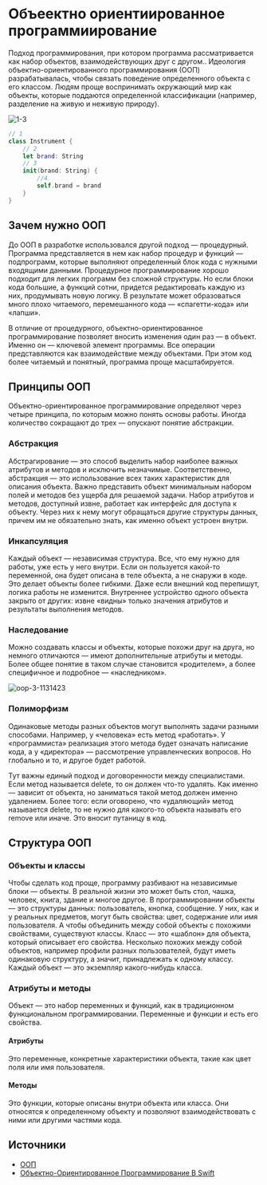 # Объеектно ориентиированное программиирование
Подход программирования, при котором программа рассматривается как набор объектов, взаимодействующих друг с другом..
Идеология объектно-ориентированного программирования (ООП) разрабатывалась, чтобы связать поведение определенного объекта с его классом. Людям проще воспринимать окружающий мир как объекты, которые поддаются определенной классификации (например, разделение на живую и неживую природу).

![1-3](https://github.com/DenDmitriev/iOS-Interview/assets/65191747/29db7c50-2afe-463a-9a94-4ddd0f3d6cf1)

```swift
// 1 
class Instrument {   
    // 2   
    let brand: String   
    // 3  
    init(brand: String) {
        //4      
        self.brand = brand   
    }
}
```

## Зачем нужно ООП
До ООП в разработке использовался другой подход — процедурный. Программа представляется в нем как набор процедур и функций — подпрограмм, которые выполняют определенный блок кода с нужными входящими данными. Процедурное программирование хорошо подходит для легких программ без сложной структуры. Но если блоки кода большие, а функций сотни, придется редактировать каждую из них, продумывать новую логику. В результате может образоваться много плохо читаемого, перемешанного кода — «спагетти-кода» или «лапши».

В отличие от процедурного, объектно-ориентированное программирование позволяет вносить изменения один раз — в объект. Именно он — ключевой элемент программы. Все операции представляются как взаимодействие между объектами. При этом код более читаемый и понятный, программа проще масштабируется.

## Принципы ООП
Объектно-ориентированное программирование определяют через четыре принципа, по которым можно понять основы работы. Иногда количество сокращают до трех — опускают понятие абстракции.

### Абстракция
Абстрагирование — это способ выделить набор наиболее важных атрибутов и методов и исключить незначимые. Соответственно, абстракция — это использование всех таких характеристик для описания объекта. Важно представить объект минимальным набором полей и методов без ущерба для решаемой задачи.
Набор атрибутов и методов, доступный извне, работает как интерфейс для доступа к объекту. Через них к нему могут обращаться другие структуры данных, причем им не обязательно знать, как именно объект устроен внутри.

### Инкапсуляция
Каждый объект — независимая структура. Все, что ему нужно для работы, уже есть у него внутри. Если он пользуется какой-то переменной, она будет описана в теле объекта, а не снаружи в коде. Это делает объекты более гибкими. Даже если внешний код перепишут, логика работы не изменится.
Внутреннее устройство одного объекта закрыто от других: извне «видны» только значения атрибутов и результаты выполнения методов.

### Наследование
Можно создавать классы и объекты, которые похожи друг на друга, но немного отличаются — имеют дополнительные атрибуты и методы. Более общее понятие в таком случае становится «родителем», а более специфичное и подробное — «наследником».

![oop-3-1131423](https://github.com/DenDmitriev/iOS-Interview/assets/65191747/96f58fec-af0c-4ca0-934d-e5fcf33c6d38)

### Полиморфизм
Одинаковые методы разных объектов могут выполнять задачи разными способами. Например, у «человека» есть метод «работать». У «программиста» реализация этого метода будет означать написание кода, а у «директора» — рассмотрение управленческих вопросов. Но глобально и то, и другое будет работой.

Тут важны единый подход и договоренности между специалистами. Если метод называется delete, то он должен что-то удалять. Как именно — зависит от объекта, но заниматься такой метод должен именно удалением. Более того: если оговорено, что «удаляющий» метод называется delete, то не нужно для какого-то объекта называть его remove или иначе. Это вносит путаницу в код.

## Структура ООП
### Объекты и классы
Чтобы сделать код проще, программу разбивают на независимые блоки — объекты. В реальной жизни это может быть стол, чашка, человек, книга, здание и многое другое. В программировании объекты — это структуры данных: пользователь, кнопка, сообщение. У них, как и у реальных предметов, могут быть свойства: цвет, содержание или имя пользователя. А чтобы объединить между собой объекты с похожими свойствами, существуют классы.
Класс — это «шаблон» для объекта, который описывает его свойства. Несколько похожих между собой объектов, например профили разных пользователей, будут иметь одинаковую структуру, а значит, принадлежать к одному классу. Каждый объект — это экземпляр какого-нибудь класса.

### Атрибуты и методы
Объект — это набор переменных и функций, как в традиционном функциональном программировании. Переменные и функции и есть его свойства.
#### Атрибуты
Это переменные, конкретные характеристики объекта, такие как цвет поля или имя пользователя.
#### Методы
Это функции, которые описаны внутри объекта или класса. Они относятся к определенному объекту и позволяют взаимодействовать с ними или другими частями кода.

## Источники
- [ООП](https://blog.skillfactory.ru/glossary/oop-obektno-orientirovannoe-programmirovanie/)
- [Объектно-Ориентированное Программирование В Swift](https://swiftbook.ru/post/tutorials/tutorial-obektno-orientirovannoe-programmirovanie-v-swift/)
